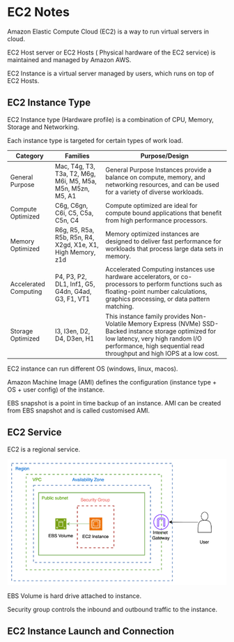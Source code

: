 # EC2 Notes

Amazon Elastic Compute Cloud (EC2) is a way to run virtual servers in cloud.

EC2 Host server or EC2 Hosts ( Physical hardware of the EC2 service) is maintained and managed by Amazon AWS.

EC2 Instance is a virtual server managed by users, which runs on top of EC2 Hosts.

## EC2 Instance Type

EC2 Instance type (Hardware profile) is a combination of CPU, Memory, Storage and Networking.

Each instance type is targeted for certain types of work load.

| Category | Families | Purpose/Design |
| ----------- | ----------- | ----------- |
| General Purpose | Mac, T4g, T3, T3a, T2, M6g, M6i, M5, M5a, M5n, M5zn, M5, A1 | General Purpose Instances provide a balance on compute, memory, and networking resources, and can be used for a variety of diverse workloads. |
| Compute Optimized | C6g, C6gn, C6i, C5, C5a, C5n, C4 | Compute optimized are ideal for compute bound applications that benefit from high performance processors. |
| Memory Optimized | R6g, R5, R5a, R5b, R5n, R4, X2gd, X1e, X1, High Memory, z1d | Memory optimized instances are designed to deliver fast performance for workloads that process large data sets in memory. |
| Accelerated Computing | P4, P3, P2, DL1, Inf1, G5, G4dn, G4ad, G3, F1, VT1 | Accelerated Computing instances use hardware accelerators, or co-processors to perform functions such as floating-point number calculations, graphics processing, or data pattern matching. |
| Storage Optimized | I3, I3en, D2, D4, D3en, H1 | This instance family provides Non-Volatile Memory Express (NVMe) SSD-Backed instance storage optimized for low latency, very high random I/O performance, high sequential read throughput and high IOPS at a low cost. |

EC2 instance can run different OS (windows, linux, macos).

Amazon Machine Image (AMI) defines the configuration (instance type + OS + user config) of the instance.

EBS snapshot is a point in time backup of an instance. AMI can be created from EBS snapshot and is called customised AMI.

## EC2 Service

EC2 is a regional service. 

![EC2 service](./assets/images/AWS_EC2.png)

EBS Volume is hard drive attached to instance.

Security group controls the inbound and outbound traffic to the instance.

## EC2 Instance Launch and Connection



